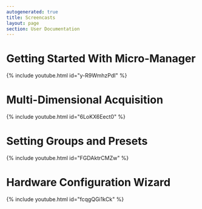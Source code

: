```yaml
---
autogenerated: true
title: Screencasts
layout: page
section: User Documentation
---
```


# Getting Started With Micro-Manager

{% include youtube.html id="y-R9WmhzPdI" %}



# Multi-Dimensional Acquisition

{% include youtube.html id="6LoKX6Eect0" %}



# Setting Groups and Presets

{% include youtube.html id="FGDAktrCMZw" %}

# Hardware Configuration Wizard

{% include youtube.html id="fcqgQGi1kCk" %}

